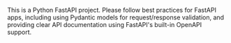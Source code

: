 <!-- Use this file to provide workspace-specific custom instructions to Copilot. For more details, visit https://code.visualstudio.com/docs/copilot/copilot-customization#_use-a-githubcopilotinstructionsmd-file -->

This is a Python FastAPI project. Please follow best practices for FastAPI apps, including using Pydantic models for request/response validation, and providing clear API documentation using FastAPI's built-in OpenAPI support.
